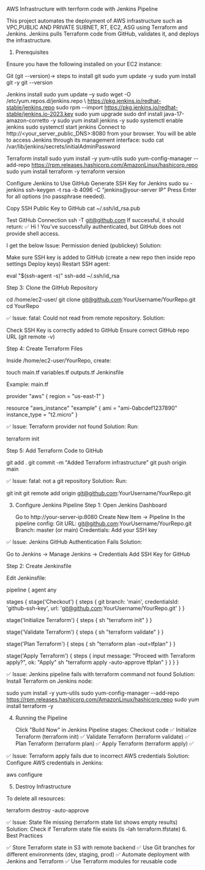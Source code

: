 AWS Infrastructure with terrform code with Jenkins Pipeline

This project automates the deployment of AWS infrastructure such as VPC,PUBLIC AND PRIVATE SUBNET, RT,  EC2, ASG 
using Terraform and Jenkins.
Jenkins pulls Terraform code from GitHub, validates it, and deploys the infrastructure.
1. Prerequisites

Ensure you have the following installed on your EC2 instance:

  Git (git --version)-> steps to install git 
  sudo yum update -y
  sudo yum install git -y
  git --version

  Jenkins install
  sudo yum update –y
  sudo wget -O /etc/yum.repos.d/jenkins.repo \ https://pkg.jenkins.io/redhat-stable/jenkins.repo
  sudo rpm --import https://pkg.jenkins.io/redhat-stable/jenkins.io-2023.key
  sudo yum upgrade
  sudo dnf install java-17-amazon-corretto -y
  sudo yum install jenkins -y
  sudo systemctl enable jenkins
  sudo systemctl start jenkins
  Connect to http://<your_server_public_DNS>:8080 from your browser. You will be able to access Jenkins through its management interface:
  sudo cat /var/lib/jenkins/secrets/initialAdminPassword

    
  Terraform install
  sudo yum install -y yum-utils
sudo yum-config-manager --add-repo https://rpm.releases.hashicorp.com/AmazonLinux/hashicorp.repo
sudo yum install terraform -y
terraform version

Configure Jenkins to Use GitHub
 Generate SSH Key for Jenkins
 sudo su - jenkins
ssh-keygen -t rsa -b 4096 -C "jenkins@your-server IP"
Press Enter for all options (no passphrase needed).

Copy SSH Public Key to GitHub
cat ~/.ssh/id_rsa.pub

Test GitHub Connection
ssh -T git@github.com
If successful, it should return:
✅ Hi <your-username>! You've successfully authenticated, but GitHub does not provide shell access.

I get the below Issue: Permission denied (publickey)
Solution:

   Make sure SSH key is added to GitHub (create a new repo then inside repo settings Deploy keys)
    Restart SSH agent:

   eval "$(ssh-agent -s)"
    ssh-add ~/.ssh/id_rsa

Step 3: Clone the GitHub Repository

cd /home/ec2-user/
git clone git@github.com:YourUsername/YourRepo.git
cd YourRepo

✅ Issue: fatal: Could not read from remote repository.
Solution:

   Check SSH Key is correctly added to GitHub
    Ensure correct GitHub repo URL (git remote -v)

Step 4: Create Terraform Files

Inside /home/ec2-user/YourRepo, create:

touch main.tf variables.tf outputs.tf Jenkinsfile

Example: main.tf

provider "aws" {
  region = "us-east-1"
}

resource "aws_instance" "example" {
  ami           = "ami-0abcdef1237890"
  instance_type = "t2.micro"
}

✅ Issue: Terraform provider not found
Solution: Run:

terraform init

Step 5: Add Terraform Code to GitHub

git add .
git commit -m "Added Terraform infrastructure"
git push origin main

✅ Issue: fatal: not a git repository
Solution: Run:

git init
git remote add origin git@github.com:YourUsername/YourRepo.git

3. Configure Jenkins Pipeline
Step 1: Open Jenkins Dashboard

    Go to http://your-server-ip:8080
    Create New Item → Pipeline
    In the pipeline config:
        Git URL: git@github.com:YourUsername/YourRepo.git
        Branch: master (or main)
        Credentials: Add your SSH key

✅ Issue: Jenkins GitHub Authentication Fails
Solution:

  Go to Jenkins → Manage Jenkins → Credentials
    Add SSH Key for GitHub

Step 2: Create Jenkinsfile

Edit Jenkinsfile:

pipeline {
    agent any

  stages {
        stage('Checkout') {
            steps {
                git branch: 'main', credentialsId: 'github-ssh-key', url: 'git@github.com:YourUsername/YourRepo.git'
            }
        }

  stage('Initialize Terraform') {
            steps {
                sh "terraform init"
            }
        }

   stage('Validate Terraform') {
            steps {
                sh "terraform validate"
            }
        }

   stage('Plan Terraform') {
            steps {
                sh "terraform plan -out=tfplan"
            }
        }

  stage('Apply Terraform') {
            steps {
                input message: "Proceed with Terraform apply?", ok: "Apply"
                sh "terraform apply -auto-approve tfplan"
            }
        }
    }
}

✅ Issue: Jenkins pipeline fails with terraform command not found
Solution: Install Terraform on Jenkins node:

sudo yum install -y yum-utils
sudo yum-config-manager --add-repo https://rpm.releases.hashicorp.com/AmazonLinux/hashicorp.repo
sudo yum install terraform -y

4. Running the Pipeline

    Click "Build Now" in Jenkins
    Pipeline stages:
        Checkout code ✅
        Initialize Terraform (terraform init) ✅
        Validate Terraform (terraform validate) ✅
        Plan Terraform (terraform plan) ✅
        Apply Terraform (terraform apply) ✅

✅ Issue: Terraform apply fails due to incorrect AWS credentials
Solution: Configure AWS credentials in Jenkins:

aws configure

5. Destroy Infrastructure

To delete all resources:

terraform destroy -auto-approve

✅ Issue: State file missing (terraform state list shows empty results)
Solution: Check if Terraform state file exists (ls -lah terraform.tfstate)
6. Best Practices

✅ Store Terraform state in S3 with remote backend
✅ Use Git branches for different environments (dev, staging, prod)
✅ Automate deployment with Jenkins and Terraform
✅ Use Terraform modules for reusable code
